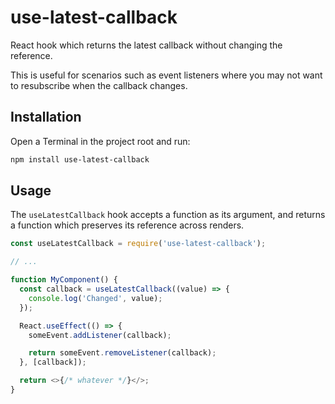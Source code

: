 # use-latest-callback

React hook which returns the latest callback without changing the reference.

This is useful for scenarios such as event listeners where you may not want to resubscribe when the callback changes.

## Installation

Open a Terminal in the project root and run:

```sh
npm install use-latest-callback
```

## Usage

The `useLatestCallback` hook accepts a function as its argument, and returns a function which preserves its reference across renders.

```js
const useLatestCallback = require('use-latest-callback');

// ...

function MyComponent() {
  const callback = useLatestCallback((value) => {
    console.log('Changed', value);
  });

  React.useEffect(() => {
    someEvent.addListener(callback);

    return someEvent.removeListener(callback);
  }, [callback]);

  return <>{/* whatever */}</>;
}
```
